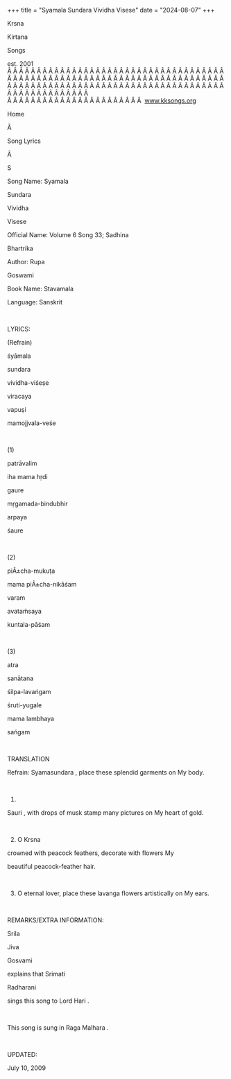 +++ 
title = "Syamala Sundara Vividha Visese"
date = "2024-08-07"
+++

Krsna
 
Kirtana
 
Songs

est. 2001
Â Â Â Â Â Â Â Â Â Â Â Â Â Â Â Â Â Â Â Â Â Â Â Â Â Â Â Â Â Â Â Â Â Â Â Â Â Â Â Â Â Â Â Â Â Â Â Â Â Â Â Â Â Â Â Â Â Â Â Â Â Â Â Â Â Â Â Â Â Â Â Â Â Â Â Â Â Â Â Â Â Â Â Â Â Â Â Â Â Â Â Â Â Â Â Â Â Â Â Â Â Â Â Â Â Â Â Â Â Â Â Â Â Â Â Â Â Â Â Â Â Â Â Â Â  
Â Â Â Â Â Â Â Â Â Â Â Â Â Â Â Â Â Â Â Â Â Â Â  
www.kksongs.org








Home


Ã 
 
Song Lyrics
 
Ã 
 
S


Song Name: 
Syamala
 
Sundara
 
Vividha
 
Visese


Official Name: Volume 6 Song 33; 
Sadhina


Bhartrika


Author: 
Rupa
 
Goswami




Book Name: 
Stavamala


Language: 
Sanskrit




 


LYRICS:


(Refrain)


śyāmala


sundara
 
vividha-viśeṣe


viracaya
 
vapuṣi
 
mamojjvala-veśe


 


(1)


patrāvalim
 
iha
 mama 
hṛdi
 
gaure


mṛgamada-bindubhir
 
arpaya
 
śaure


 


(2)


piÃ±cha-mukuṭa

mama 
piÃ±cha-nikāśam


varam
 
avataḿsaya
 
kuntala-pāśam


 


(3)


atra
 
sanātana
 
śilpa-lavańgam


śruti-yugale

mama 
lambhaya
 
sańgam


 


TRANSLATION


Refrain: 
Syamasundara
, place these splendid garments on 
My
 body.


 


1) 
Sauri
,
with drops of musk stamp many pictures on 
My
 heart of
gold.


 


2) O 
Krsna

crowned with peacock feathers, decorate with flowers 
My

beautiful peacock-feather hair.


 


3) O eternal lover, place
these 
lavanga
 flowers artistically on 
My
 ears.


 


REMARKS/EXTRA INFORMATION:


Srila
 
Jiva
 
Gosvami

explains that 
Srimati
 
Radharani

sings this song to Lord 
Hari
.


 


This song is sung in Raga 
Malhara
.


 


UPDATED:

July 10, 2009
